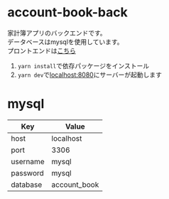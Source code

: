 # account-book-back

家計簿アプリのバックエンドです。  
データベースはmysqlを使用しています。  
プロントエンドは[こちら](https://github.com/hayato24s/account-book-front)

1. `yarn install`で依存パッケージをインストール
2. `yarn dev`で[localhost:8080](https://localhost:8080)にサーバーが起動します

# mysql
| Key | Value |
----|---- 
| host | localhost |
| port | 3306 |
| username | mysql |
| password | mysql |
| database | account_book |
